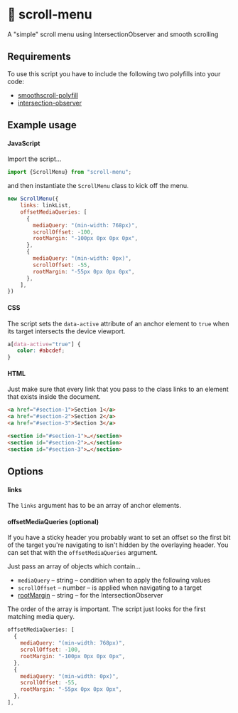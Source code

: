 # 📜 scroll-menu

A "simple" scroll menu using IntersectionObserver and smooth scrolling

## Requirements

To use this script you have to include the following two polyfills into your code:

* [smoothscroll-polyfill](https://github.com/iamdustan/smoothscroll)
* [intersection-observer](https://github.com/w3c/IntersectionObserver/tree/master/polyfill)

## Example usage

#### JavaScript
Import the script…
```javascript
import {ScrollMenu} from "scroll-menu";
```
and then instantiate the `ScrollMenu` class to kick off the menu.
```javascript
new ScrollMenu({
    links: linkList,
    offsetMediaQueries: [
      {
        mediaQuery: "(min-width: 768px)",
        scrollOffset: -100,
        rootMargin: "-100px 0px 0px 0px",
      },
      {
        mediaQuery: "(min-width: 0px)",
        scrollOffset: -55,
        rootMargin: "-55px 0px 0px 0px",
      },
    ],
})
```

#### CSS
The script sets the `data-active` attribute of an anchor element to `true` when its target intersects the device viewport.
```css
a[data-active="true"] {
   color: #abcdef; 
}
```

#### HTML

Just make sure that every link that you pass to the class links to an element that exists inside the document.
```html
<a href="#section-1">Section 1</a>
<a href="#section-2">Section 2</a>
<a href="#section-3">Section 3</a>

<section id="#section-1">…</section>
<section id="#section-2">…</section>
<section id="#section-3">…</section>
```

## Options

#### links
The `links` argument has to be an array of anchor elements.
#### offsetMediaQueries (optional)
If you have a sticky header you probably want to set an offset so the first bit of the target you're navigating to isn't hidden by the overlaying header.
You can set that with the `offsetMediaQueries` argument.

Just pass an array of objects which contain…
* `mediaQuery` – string – condition when to apply the following values
* `scrollOffset` – number – is applied when navigating to a target
* [rootMargin](https://developer.mozilla.org/en-US/docs/Web/API/IntersectionObserver/rootMargin) – string – for the IntersectionObserver

The order of the array is important. The script just looks for the first matching media query.

```js
offsetMediaQueries: [
  {
    mediaQuery: "(min-width: 768px)",
    scrollOffset: -100,
    rootMargin: "-100px 0px 0px 0px",
  },
  {
    mediaQuery: "(min-width: 0px)",
    scrollOffset: -55,
    rootMargin: "-55px 0px 0px 0px",
  },
],
```
